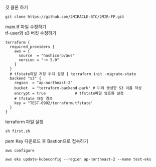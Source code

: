 깃 클론 하기
```
git clone https://github.com/2MIRACLE-BTC/2MIR-FP.git
```
main.tf 파일 수정하기 \
tf-user와 s3 버킷 수정하기
```
terraform {
  required_providers {
    aws = {
      source  = "hashicorp/aws"
      version = "~> 5.0"
    }
  }
  # tfstate파일 저장 위치 설정 | terraform init -migrate-state
  backend "s3" {
    region  = "ap-northeast-2"
    bucket  = "terraform-backend-park" # 미리 생성한 S3 이름 작성
    encrypt = true             # tfstate파일 암호화 설정
    # tfstate 저장 경로
    key = "TEST-0902/terraform.tfstate"
  }
}
```
terraform 파일 실행
```
sh first.sh
```
pem Key 다운로드 후 Bastion으로 접속하기
```
aws configure
```
```
aws eks update-kubeconfig --region ap-northeast-2 --name test-eks
```

